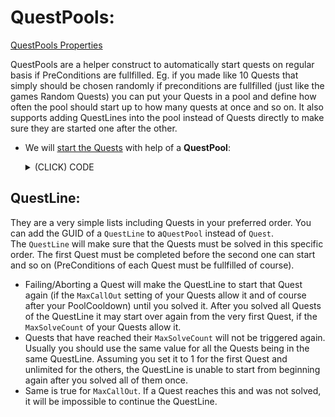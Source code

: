 # QuestPools:
[QuestPools Properties](./0-Properties-Quest-QuestPool.md#propertiesvalues-of-questpools)

QuestPools are a helper construct to automatically start quests on regular basis if PreConditions are fullfilled. Eg. if you made like 10 Quests that simply should be chosen randomly if preconditions are fullfilled (just like the games Random Quests) you can put your Quests in a pool and define how often the pool should start up to how many quests at once and so on. It also supports adding QuestLines into the pool instead of Quests directly to make sure they are started one after the other.

- We will [start the Quests](./Starting%20Quests.md) with help of a **QuestPool**:
  <details>
  <summary>(CLICK) CODE</summary>  
  
  ```xml
  <ModOp Type="addNextSibling" GUID="150725">
    <Asset>
      <Template>QuestPool</Template>
      <Values>
        <Standard>
          <GUID>2001000002</GUID>
          <Name>QuestPool</Name>
        </Standard>
        <QuestPool>
          <Quests>
            <Item>
              <Quest>2001000001</Quest>
              <Weight>10</Weight>
            </Item>
          </Quests>
          <PoolCooldown>60000</PoolCooldown>
          <QuestCooldown>0</QuestCooldown>
          <CooldownOnQuestStart>1</CooldownOnQuestStart>
          <CooldownOnQuestEnd>0</CooldownOnQuestEnd>
          <AffectedByCooldownFactor>1</AffectedByCooldownFactor>
          <IsMainStoryPool>0</IsMainStoryPool>
          <IsTopLevel>1</IsTopLevel>
          <QuestLimit>1</QuestLimit>
        </QuestPool>
        <Locked>
          <DefaultLockedState>0</DefaultLockedState>
        </Locked>
      </Values>
    </Asset>
  </ModOp>
  ```
  </details>

## QuestLine:
They are a very simple lists including Quests in your preferred order. You can add the GUID of a `QuestLine` to a`QuestPool` instead of `Quest`.  
The `QuestLine` will make sure that the Quests must be solved in this specific order. The first Quest must be completed before the second one can start and so on (PreConditions of each Quest must be fullfilled of course).  
- Failing/Aborting a Quest will make the QuestLine to start that Quest again (if the `MaxCallOut` setting of your Quests allow it and of course after your PoolCooldown) until you solved it. After you solved all Quests of the QuestLine it may start over again from the very first Quest, if the `MaxSolveCount` of your Quests allow it.
- Quests that have reached their `MaxSolveCount` will not be triggered again. Usually you should use the same value for all the Quests being in the same QuestLine. Assuming you set it to 1 for the first Quest and unlimited for the others, the QuestLine is unable to start from beginning again after you solved all of them once.
- Same is true for `MaxCallOut`. If a Quest reaches this and was not solved, it will be impossible to continue the QuestLine.
